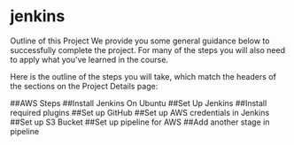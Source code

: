 # jenkins
Outline of this Project
We provide you some general guidance below to successfully complete the project. For many of the steps you will also need to apply what you've learned in the course.

Here is the outline of the steps you will take, which match the headers of the sections on the Project Details page:

##AWS Steps
##Install Jenkins On Ubuntu
##Set Up Jenkins
##Install required plugins
##Set up GitHub
##Set up AWS credentials in Jenkins
##Set up S3 Bucket
##Set up pipeline for AWS
##Add another stage in pipeline
